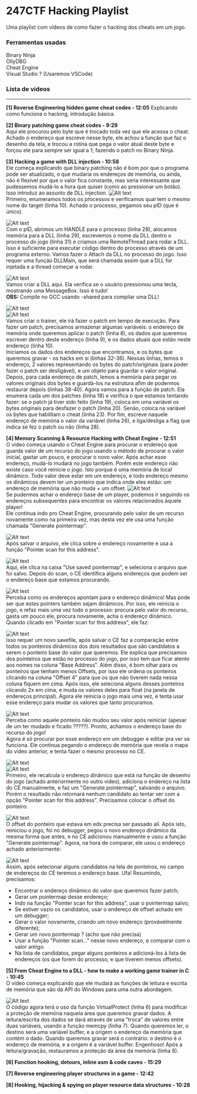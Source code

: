 # 247CTF Hacking Playlist

Uma playlist com vídeos de como fazer o hacking dos cheats em um jogo.

### Ferramentas usadas
Binary Ninja  
OllyDBG  
Cheat Engine  
Visual Studio ? (Usaremos VSCode)


### Lista de vídeos
--- 
**[1] Reverse Engineering hidden game cheat codes - 12:05**
Explicando como funciona o hacking, introdução básica.


**[2] Binary patching game cheat codes - 9:29**  
Aqui ele procurou pelo byte que é trocado toda vez que ele acessa o cheat. Achado o endereço que escreve nesse byte, ele achou a função que faz o desenho da tela, e trocou a rotina que pega o valor atual deste byte e forçou ele para sempre ser igual a 1; fazendo o patch no Binary Ninja.  
  
  
**[3] Hacking a game with DLL injection - 10:58**  
Ele começa explicando que binary patching não é bom por que o programa pode ser atualizado, o que mudaria os endereços de memória, ou ainda, não é flexível por que o valor fica constante, mas seria interessante que pudessemos mudá-lo a hora que quiser (como ao pressionar um botão). 
Isso introduz ao assunto de DLL injection.
![Alt text](3_1.png)  
Primeiro, enumeramos todos os processos e verificamos qual tem o mesmo nome do target (linha 10). Achado o processo, pegamos seu pID (que é único).

![Alt text](3_2.png)  
Com o pID, abrimos um HANDLE para o processo (linha 28), alocamos memória para a DLL (linha 29), escrevemos o nome da DLL dentro o processo do jogo (linha 31) e criamos uma RemoteThread para rodar a DLL. Isso é suficiente para executar código dentro do processo através de um programa externo.
Vamos fazer o Attach da DLL no processo do jogo. Isso requer uma função DLLMain, que será chamada assim que a DLL for injetada e a thread começar a rodar.

![Alt text](3_3.png)  
Vamos criar a DLL aqui. Ela verifica se o usuário pressionou uma tecla, mostrando uma MessageBox. Isso é tudo!  
**OBS:** Compile no GCC usando -shared para compilar uma DLL!

![Alt text](3_4.png)  
![Alt text](3_5.png)  
Vamos criar o trainer, ele irá fazer o patch em tempo de execução. Para fazer um patch, precisamos armazenar algumas variáveis: o endereço de memória onde queremos aplicar o patch (linha 8), os dados que queremos escrever dentro deste endereço (linha 9), e os dados atuais que estão neste endereço (linha 10).  
Iniciamos os dados dos endereços que encontramos, e os bytes que queremos gravar - os hacks em si (linhas 32-36). Nessas linhas, temos o endereço, 2 valores representando os bytes do patch/originais (para poder fazer o patch ser desligável), e um objeto para guardar o valor original. Depois, para cada endereço de patch, lemos a memória para pegar os valores originais dos bytes e guardá-los na estrutura afim de podermos restaurar depois (linhas 38-40). Agora vamos para a função de patch. Ela enumera cada um dos patches (linha 18) e verifica o que estamos tentando fazer: se o patch já tiver sido feito (linha 19), coloca em uma variável os bytes originais para desfazer o patch (linha 20). Senão, coloca na variável os bytes que habilitam o cheat (linha 23). Por fim, escreve naquele endereço de memória o valor da variável (linha 26), e liga/desliga a flag que indica se fez o patch ou não (linha 28).

**[4] Memory Scanning & Resource Hacking with Cheat Engine - 12:51**  
O vídeo começa usando o Cheat Engine para procurar o endereço que guarda valor de um recurso do jogo usando o método de procurar o valor inicial, gastar um pouco, e procurar o novo valor. Após achar esse endereço, mudá-lo mudará no jogo também. Porém este endereço não existe caso você reinicie o jogo. Isto porque é uma memória de local dinâmico. Todo valor deve estar em um endereço, e todo endereço mesmo os dinâmicos devem ter um ponteiro que indica onde eles estão: um endereço de memória que não muda + um offset. 
![Alt text](4_1.png)  
Se pudermos achar o endereço base de um player, podemos ir seguindo os endereços subsequentes para encontrar os valores relacionados àquele player!  
Ele continua indo pro Cheat Engine, procurando pelo valor de um recurso novamente como na primeira vez, mas desta vez ele usa uma função chamada "Generate pointermap".

![Alt text](4_2.png)  
Após salvar o arquivo, ele clica sobre o endereço novamente e usa a função "Pointer scan for this address".

![Alt text](4_3.png)  
Aqui, ele clica na caixa "Use saved pointermap", e seleciona o arquivo que foi salvo. Depois do scan, o CE identifica alguns endereços que podem ser o endereço base que estamos procurando. 

![Alt text](4_4.png)  
Perceba como os endereços apontam para o endereço dinâmico! Mas pode ser que estes pointers também sejam dinâmicos. Por isso, ele reinicia o jogo, e refaz mais uma vez todo o processo: procura pelo valor do recurso, gasta um pouco ele, procura novamente, acha o endereço dinâmico. Quando clicado em "Pointer scan for this address", ele faz:

![Alt text](4_5.png)  
Isso requer um novo savefile, após salvar o CE faz a comparação entre todos os ponteiros dinâmicos dos dois resultados que são candidatos a serem o ponteiro base do valor que queremos. Ele explica que precisamos dos pointeiros que estão no processo do jogo, por isso tem que ficar atento aos nomes na coluna "Base Address". Além disso, é bom olhar para os ponteiros que tenham menos Offsets, por isso ele ordena os ponteiros clicando na coluna "Offset 4" para que os que não tiverem nada nessa coluna fiquem em cima. Após isso, ele seleciona alguns desses ponteiros clicando 2x em cima, e muda os valores deles para float (na janela de endereços principal). Agora ele reinicia o jogo mais uma vez, e tenta usar esse endereço para mudar os valores que tanto procuramos.

![Alt text](4_6.png)  
Perceba como aquele ponteiro não mudou seu valor após reiniciar (apesar de um ter mudado e ficado ?????). Pronto, achamos o endereço base do recurso do jogo!  
Agora é só procurar por esse endereço em um debugger e editar pra ver se funciona.
Ele continua pegando o endereço de memória que revela o mapa do video anterior, e tenta fazer o mesmo processo no CE. 

![Alt text](4_7.png)  
![Alt text](4_8.png)  
Primeiro, ele recalcula o endereço dinâmico que está na função de desenho do jogo (achado anteriormente no outro video), adiciona o endereço na lista do CE manualmente, e faz um "Generate pointermap", salvando o arquivo. Porém o resultado não retornará nenhum candidato ao tentar ver com a opção "Pointer scan for this address". Precisamos colocar o offset do ponteiro:

![Alt text](4_9.png)  
O offset do ponteiro que estava em edx precisa ser passado alí. Após isto, reiniciou o jogo, foi no debugger, pegou o novo endereço dinâmico da mesma forma que antes, e no CE adicionou manualmente e usou a função "Generate pointermap". Agora, na hora de comparar, ele usou o endereço achado anteriormente:

![Alt text](4_10.png)  
Assim, após selecionar alguns candidatos na tela de ponteiros, no campo de endereços do CE teremos o endereço base. Ufa!
Resumindo, precisamos:
* Encontrar o endereço dinâmico do valor que queremos fazer patch;
* Gerar um pointermap desse endereço;
* Indo na função "Pointer scan for this address", usar o pointermap salvo;
* Se estiver vazio os candidatos, usar o endereço de offset achado em um debugger;
* Gerar o valor novamente, criando um novo endereço (provávelmente diferente);
* Gerar um novo pointermap ? (acho que não precisa)
* Usar a função "Pointer scan..." nesse novo endereço, e comparar com o valor antigo.
* Na lista de candidatos, pegar alguns ponteiros e adicioná-los à lista de endereços (os que forem do processo, e que tiverem menos offsets).


**[5] From Cheat Engine to a DLL - how to make a working game trainer in C - 10:45**  
O video começa explicando que ele mudará as funções de leitura e escrita de memória que são da API do Windows para uma outra abordagem.

![Alt text](5_1.png)  
O código agora terá o uso da função VirtualProtect (linha 6) para modificar a proteção de memória naquela área que queremos gravar dados. A leitura/escrita dos dados se dará através de uma "troca" de valores entre duas variáveis, usando a função memcpy (linha 7). Quando queremos ler, o destino será uma variável buffer, e a origem o endereço da memória que contém o dado. Quando queremos gravar será o contrário: o destino é o endereço de memória, e a origem é a variável buffer. Engenhoso! Após a leitura/gravação, restauramos a proteção da área da memória (linha 8).








**[6] Function hooking, detours, inline asm & code caves - 15:29**   

**[7] Reverse engineering player structures in a game - 12:42**   

**[8] Hooking, hijacking & spying on player resource data structures - 10:28**  